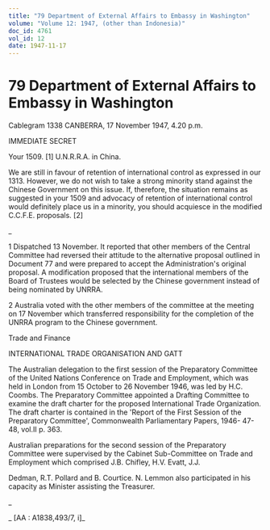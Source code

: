 ```yaml
---
title: "79 Department of External Affairs to Embassy in Washington"
volume: "Volume 12: 1947, (other than Indonesia)"
doc_id: 4761
vol_id: 12
date: 1947-11-17
---
```


# 79 Department of External Affairs to Embassy in Washington

Cablegram 1338 CANBERRA, 17 November 1947, 4.20 p.m.

IMMEDIATE SECRET

Your 1509. [1] U.N.R.R.A. in China.

We are still in favour of retention of international control as expressed in our 1313. However, we do not wish to take a strong minority stand against the Chinese Government on this issue. If, therefore, the situation remains as suggested in your 1509 and advocacy of retention of international control would definitely place us in a minority, you should acquiesce in the modified C.C.F.E. proposals. [2]

_

1 Dispatched 13 November. It reported that other members of the Central Committee had reversed their attitude to the alternative proposal outlined in Document 77 and were prepared to accept the Administration's original proposal. A modification proposed that the international members of the Board of Trustees would be selected by the Chinese government instead of being nominated by UNRRA.

2 Australia voted with the other members of the committee at the meeting on 17 November which transferred responsibility for the completion of the UNRRA program to the Chinese government.

Trade and Finance

INTERNATIONAL TRADE ORGANISATION AND GATT

The Australian delegation to the first session of the Preparatory Committee of the United Nations Conference on Trade and Employment, which was held in London from 15 October to 26 November 1946, was led by H.C. Coombs. The Preparatory Committee appointed a Drafting Committee to examine the draft charter for the proposed International Trade Organization. The draft charter is contained in the 'Report of the First Session of the Preparatory Committee', Commonwealth Parliamentary Papers, 1946- 47-48, vol.II p. 363.

Australian preparations for the second session of the Preparatory Committee were supervised by the Cabinet Sub-Committee on Trade and Employment which comprised J.B. Chifley, H.V. Evatt, J.J.

Dedman, R.T. Pollard and B. Courtice. N. Lemmon also participated in his capacity as Minister assisting the Treasurer.

_

_ [AA : A1838,493/7, i]_
